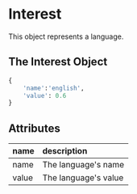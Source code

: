 # Interest
This object represents a language.
 
## The Interest Object

```python
{
    'name':'english',
    'value': 0.6
}
```

## Attributes

| name | description |
| :--- | :--- |
| name | The language's name |
| value | The language's value |
